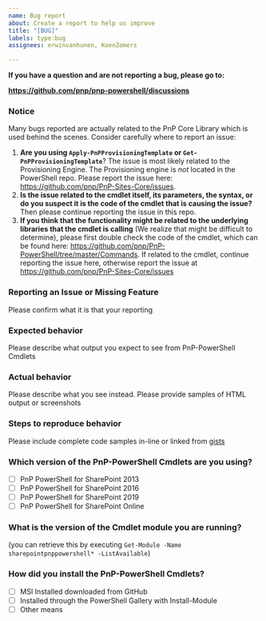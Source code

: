 ```yaml
---
name: Bug report
about: Create a report to help us improve
title: "[BUG]"
labels: type:bug
assignees: erwinvanhunen, KoenZomers

---
```


**If you have a question and are not reporting a bug, please go to:**

**https://github.com/pnp/pnp-powershell/discussions**


### Notice
Many bugs reported are actually related to the PnP Core Library which is used behind the scenes. Consider carefully where to report an issue:

1. **Are you using ```Apply-PnPProvisioningTemplate``` or ```Get-PnPProvisioningTemplate```**? The issue is most likely related to the Provisioning Engine. The Provisioning engine is _not_ located in the PowerShell repo. Please report the issue here: https://github.com/pnp/PnP-Sites-Core/issues.
1. **Is the issue related to the cmdlet itself, its parameters, the syntax, or do you suspect it is the code of the cmdlet that is causing the issue?** Then please continue reporting the issue in this repo.
1. **If you think that the functionality might be related to the underlying libraries that the cmdlet is calling** (We realize that might be difficult to determine), please first double check the code of the cmdlet, which can be found here: https://github.com/pnp/PnP-PowerShell/tree/master/Commands. If related to the cmdlet, continue reporting the issue here, otherwise report the issue at https://github.com/pnp/PnP-Sites-Core/issues

### Reporting an Issue or Missing Feature
Please confirm what it is that your reporting

### Expected behavior 
Please describe what output you expect to see from PnP-PowerShell Cmdlets

### Actual behavior 
Please describe what you see instead. Please provide samples of HTML output or screenshots

### Steps to reproduce behavior
Please include complete code samples in-line or linked from [gists](https://gist.github.com/)

### Which version of the PnP-PowerShell Cmdlets are you using?
- [ ] PnP PowerShell for SharePoint 2013
- [ ] PnP PowerShell for SharePoint 2016
- [ ] PnP PowerShell for SharePoint 2019
- [ ] PnP PowerShell for SharePoint Online

### What is the version of the Cmdlet module you are running?
(you can retrieve this by executing ```Get-Module -Name sharepointpnppowershell* -ListAvailable```)

### How did you install the PnP-PowerShell Cmdlets? 
- [ ] MSI Installed downloaded from GitHub
- [ ] Installed through the PowerShell Gallery with Install-Module
- [ ] Other means
